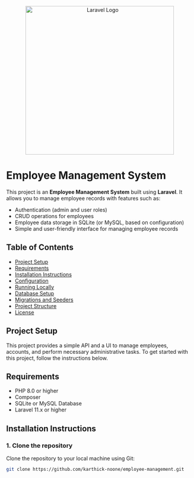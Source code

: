 <p align="center"><a href="https://laravel.com" target="_blank"><img src="https://raw.githubusercontent.com/laravel/art/master/logo-lockup/5%20SVG/2%20CMYK/1%20Full%20Color/laravel-logolockup-cmyk-red.svg" width="400" alt="Laravel Logo"></a></p>

# Employee Management System

This project is an **Employee Management System** built using **Laravel**. It allows you to manage employee records with features such as:

- Authentication (admin and user roles)
- CRUD operations for employees
- Employee data storage in SQLite (or MySQL, based on configuration)
- Simple and user-friendly interface for managing employee records

## Table of Contents

- [Project Setup](#project-setup)
- [Requirements](#requirements)
- [Installation Instructions](#installation-instructions)
- [Configuration](#configuration)
- [Running Locally](#running-locally)
- [Database Setup](#database-setup)
- [Migrations and Seeders](#migrations-and-seeders)
- [Project Structure](#project-structure)
- [License](#license)

## Project Setup

This project provides a simple API and a UI to manage employees, accounts, and perform necessary administrative tasks. To get started with this project, follow the instructions below.

## Requirements

- PHP 8.0 or higher
- Composer
- SQLite or MySQL Database
- Laravel 11.x or higher

## Installation Instructions

### 1. Clone the repository

Clone the repository to your local machine using Git:

```bash
git clone https://github.com/karthick-noone/employee-management.git
